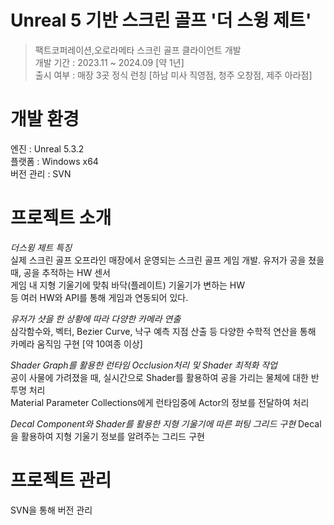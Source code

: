Unreal 5 기반 스크린 골프 '더 스윙 제트'
==========================
> 팩트코퍼레이션,오로라메타 스크린 골프 클라이언트 개발   
> 개발 기간 : 2023.11 ~ 2024.09 [약 1년]   
> 출시 여부 : 매장 3곳 정식 런칭 [하남 미사 직영점, 청주 오창점, 제주 아라점]   

개발 환경
==========================
엔진 : Unreal 5.3.2   
플랫폼 : Windows x64   
버전 관리 : SVN   


프로젝트 소개
==========================
*더스윙 제트 특징*   
실제 스크린 골프 오프라인 매장에서 운영되는 스크린 골프 게임 개발.
유저가 공을 쳤을 때, 공을 추적하는 HW 센서   
게임 내 지형 기울기에 맞춰 바닥(플레이트) 기울기가 변하는 HW   
등 여러 HW와 API를 통해 게임과 연동되어 있다.   

*유저가 샷을 한 상황에 따라 다양한 카메라 연출*   
삼각함수와, 벡터, Bezier Curve, 낙구 예측 지점 산출 등 다양한 수학적 연산을 통해   
카메라 움직임 구현 [약 10여종 이상]

*Shader Graph를 활용한 런타임 Occlusion처리 및 Shader 최적화 작업*   
공이 사물에 가려졌을 때, 실시간으로 Shader를 활용하여 공을 가리는 물체에 대한 반투명 처리   
Material Parameter Collections에게 런타임중에 Actor의 정보를 전달하여 처리   

*Decal Component와 Shader를 활용한 지형 기울기에 따른 퍼팅 그리드 구현*
Decal을 활용하여 지형 기울기 정보를 알려주는 그리드 구현


프로젝트 관리
===========================

SVN을 통해 버전 관리   
